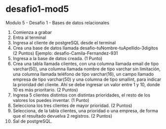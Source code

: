 # desafio1-mod5
Modulo 5 - Desafío 1 - Bases de datos relacionales

1. Comienza a grabar
2. Entra al terminal
3. Ingresa al cliente de postgreSQL desde el terminal
4. Crea una base de datos llamada desafio-tuNombre-tuApellido-3digitos
(2 Puntos)
Ejemplo: desafio-Camila-Fernandez-931
5. Ingresa a la base de datos creada.
(1 Punto)
6. Crea una tabla llamada clientes, con una columna llamada email de tipo
varchar(50), una columna llamada nombre de tipo varchar sin limitación, una
columna llamada teléfono de tipo varchar(16), un campo llamado empresa de
tipo varchar(50) y una columna de tipo smallint, para indicar la prioridad del
cliente. Ahí se debe ingresar un valor entre 1 y 10, donde 10 es más prioritario.
(2 Puntos)
7. Ingresa 5 clientes distintos con distintas prioridades, el resto de los valores los
puedes inventar.
(1 Punto)
8. Selecciona los tres clientes de mayor prioridad.
(2 Puntos)
9. Selecciona, de la tabla clientes, una prioridad o una empresa, de forma que el
resultado devuelva 2 registros.
(2 Puntos)
10. Sal de postgreSQL.